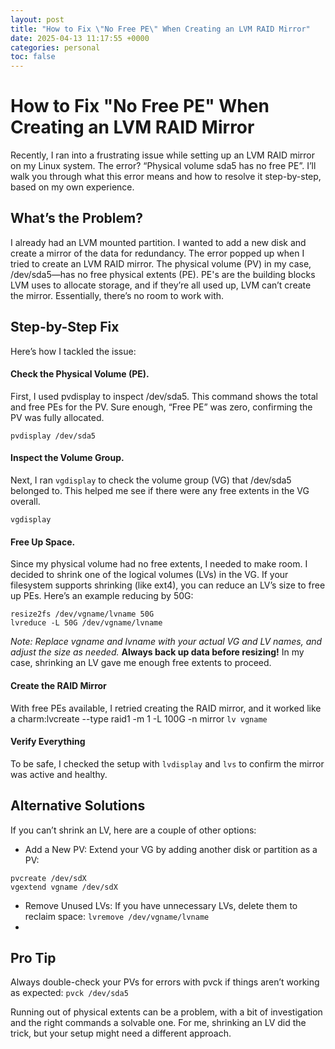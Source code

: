 ```yaml
---
layout: post
title: "How to Fix \"No Free PE\" When Creating an LVM RAID Mirror"
date: 2025-04-13 11:17:55 +0000
categories: personal
toc: false
---
```


# How to Fix \"No Free PE\" When Creating an LVM RAID Mirror

Recently, I ran into a frustrating issue while setting up an LVM RAID mirror on my Linux system. The error? “Physical volume sda5 has no free PE”. I’ll walk you through what this error means and how to resolve it step-by-step, based on my own experience.

## What’s the Problem?

I already had an LVM mounted partition. I wanted to add a new disk and create a mirror of the data for redundancy. The error popped up when I tried to create an LVM RAID mirror. The physical volume (PV) in my case, /dev/sda5—has no free physical extents (PE). PE's are the building blocks LVM uses to allocate storage, and if they’re all used up, LVM can’t create the mirror. Essentially, there’s no room to work with.

## Step-by-Step Fix
Here’s how I tackled the issue:

#### Check the Physical Volume (PE).
   
First, I used pvdisplay to inspect /dev/sda5. This command shows the total and free PEs for the PV. Sure enough, “Free PE” was zero, confirming the PV was fully allocated.

``` pvdisplay /dev/sda5 ```

#### Inspect the Volume Group.

Next, I ran ```vgdisplay``` to check the volume group (VG) that /dev/sda5 belonged to. This helped me see if there were any free extents in the VG overall.

```vgdisplay```

#### Free Up Space.

Since my physical volume  had no free extents, I needed to make room. I decided to shrink one of the logical volumes (LVs) in the VG. If your filesystem supports shrinking (like ext4), you can reduce an LV’s size to free up PEs. Here’s an example reducing by 50G:

```resize2fs /dev/vgname/lvname 50G```<br>
```lvreduce -L 50G /dev/vgname/lvname```

_Note: Replace vgname and lvname with your actual VG and LV names, and adjust the size as needed._  **Always back up data before resizing!** In my case, shrinking an LV gave me enough free extents to proceed.

#### Create the RAID Mirror

With free PEs available, I retried creating the RAID mirror, and it worked like a charm:lvcreate --type raid1 -m 1 -L 100G -n mirror ```lv vgname ```

#### Verify Everything

To be safe, I checked the setup with ```lvdisplay``` and ```lvs``` to confirm the mirror was active and healthy.

## Alternative Solutions

If you can’t shrink an LV, here are a couple of other options:

* Add a New PV: Extend your VG by adding another disk or partition as a PV:

```pvcreate /dev/sdX```<br>
```vgextend vgname /dev/sdX```
 
* Remove Unused LVs: If you have unnecessary LVs, delete them to reclaim space: ```lvremove /dev/vgname/lvname```
* 

## Pro Tip
Always double-check your PVs for errors with pvck if things aren’t working as expected:
```pvck /dev/sda5```

Running out of physical extents can be a problem, with a bit of investigation and the right commands a solvable one. For me, shrinking an LV did the trick, but your setup might need a different approach. 
